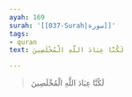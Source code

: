 ```yaml
---
ayah: 169
surah: '[[037-Surah|سورة]]'
tags:
- quran
text: لَكُنَّا عِبَادَ اللَّهِ الْمُخْلَصِينَ

---
```

> لَكُنَّا عِبَادَ اللَّهِ الْمُخْلَصِينَ
